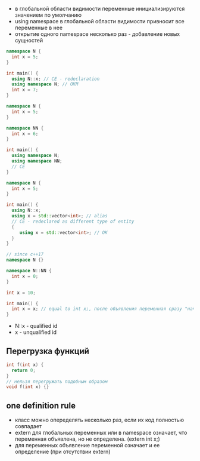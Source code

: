 - в глобальной области видимости переменные инициализируются значением по умолчанию
- using namespace в глобальной области видимости привносит все переменные в нее
- открытие одного namespace несколько раз - добавление новых сущностей
```c++
namespace N {
  int x = 5;
}

int main() {
  using N::x; // CE - redeclaration
  using namespace N; // OKМ
  int x = 7;
}
```

```c++
namespace N {
  int x = 5;
}

namespace NN {
  int x = 6;
}

int main() {
  using namespace N;
  using namespace NN;
  // CE
}
```

```c++
namespace N {
  int x = 5;
}

int main() {
  using N::x;
  using x = std::vector<int>; // alias
  // CE - redeclared as different type of entity
  {
     using x = std::vector<int>; // OK
  }
}
```

```c++
// since c++17
namespace N {}

namespace N::NN {
  int x = 0;
}
```

```c++
int x = 10;

int main() {
  int x = x; // equal to int x;, после объявления переменная сразу "начинает действовать"
}
```

- N::x - qualified id
- x - unqualified id

## Перегрузка функций
```c++
int f(int x) {
  return 0;
}
// нельзя перегружать подобным образом
void f(int x) {}
```

## one definition rule
- класс можно опеределять несколько раз, если их код полностью совпадает
- extern для глобальных переменных или в namespace означает, что переменная объявлена, но не определена. (extern int x;)
- для переменных объявление переменной означает и ее определение (при отсутствии extern)